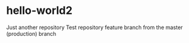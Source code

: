 # hello-world2
Just another repository
Test repository feature branch from the master (production) branch
